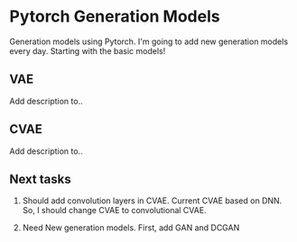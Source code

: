 # Pytorch Generation Models
Generation models using Pytorch.
I'm going to add new generation models every day.
Starting with the basic models!

## VAE

Add description to..

## CVAE

Add description to..

## Next tasks

1. Should add convolution layers in CVAE.
Current CVAE based on DNN.
So, I should change CVAE to convolutional CVAE.

2. Need New generation models.
First, add GAN and DCGAN
